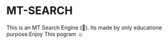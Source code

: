 # MT-SEARCH
This is an MT Search Engine (🔎). Its made by only educatione purpose.Enjoy This pogram ☺️
